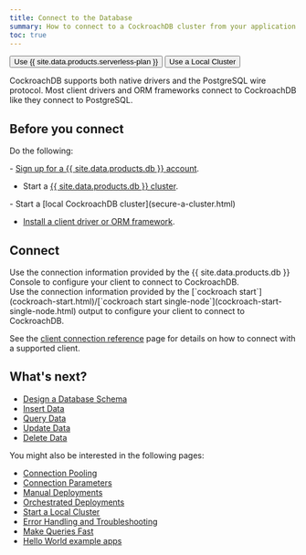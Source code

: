 ```yaml
---
title: Connect to the Database
summary: How to connect to a CockroachDB cluster from your application
toc: true
---
```


<div class="filters clearfix">
  <button class="filter-button page-level" data-scope="cockroachcloud">Use {{ site.data.products.serverless-plan }}</button>
  <button class="filter-button page-level" data-scope="local">Use a Local Cluster</button>
</div>

CockroachDB supports both native drivers and the PostgreSQL wire protocol. Most client drivers and ORM frameworks connect to CockroachDB like they connect to PostgreSQL.

## Before you connect

Do the following:

<div class="filter-content" markdown="1" data-scope="cockroachcloud">
- <a href="https://cockroachlabs.cloud/signup?referralId={{page.referral_id}}" rel="noopener" target="_blank">Sign up for a {{ site.data.products.db }} account</a>.

- Start a [{{ site.data.products.db }} cluster](../cockroachcloud/quickstart.html).
</div>

<div class="filter-content" markdown="1" data-scope="local">
- Start a [local CockroachDB cluster](secure-a-cluster.html)
</div>

- [Install a client driver or ORM framework](install-client-drivers.html).

## Connect

<div class="filter-content" markdown="1" data-scope="cockroachcloud">
Use the connection information provided by the {{ site.data.products.db }} Console to configure your client to connect to CockroachDB.
</div>

<div class="filter-content" markdown="1" data-scope="local">
Use the connection information provided by the [`cockroach start`](cockroach-start.html)/[`cockroach start single-node`](cockroach-start-single-node.html) output to configure your client to connect to CockroachDB.
</div>

See the [client connection reference](connection-reference.html) page for details on how to connect with a supported client.

## What's next?

<a name="tasks"></a>

- [Design a Database Schema](schema-design-overview.html)
- [Insert Data](insert-data.html)
- [Query Data](query-data.html)
- [Update Data](update-data.html)
- [Delete Data](delete-data.html)

You might also be interested in the following pages:

- [Connection Pooling](connection-pooling.html)
- [Connection Parameters][connection_params]
- [Manual Deployments][manual]
- [Orchestrated Deployments][orchestrated]
- [Start a Local Cluster][local_secure]
- [Error Handling and Troubleshooting](error-handling-and-troubleshooting.html)
- [Make Queries Fast](make-queries-fast.html)
- [Hello World example apps](hello-world-example-apps.html)

<!-- Reference Links -->

[manual]: manual-deployment.html
[orchestrated]: orchestration.html
[local_secure]: secure-a-cluster.html
[connection_params]: connection-parameters.html
